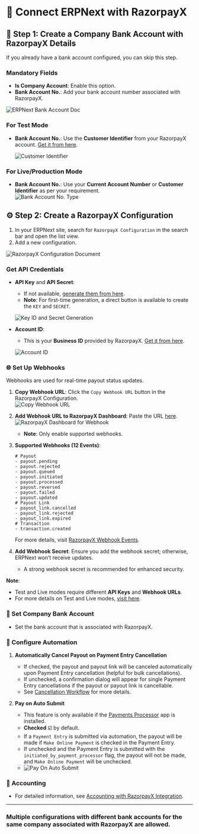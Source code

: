 # 🚀 Connect ERPNext with RazorpayX

## 📝 Step 1: Create a Company Bank Account with RazorpayX Details

If you already have a bank account configured, you can skip this step.

### Mandatory Fields

- **Is Company Account**: Enable this option.  
- **Bank Account No.**: Add your bank account number associated with RazorpayX.  

![ERPNext Bank Account Doc](https://github.com/user-attachments/assets/78267bd9-6705-472d-a066-d42a5d170031)

### For Test Mode

- **Bank Account No.**: Use the **Customer Identifier** from your RazorpayX account. [Get it from here](https://x.razorpay.com/settings/banking).  

  ![Customer Identifier](https://github.com/user-attachments/assets/9d03d92f-7ca7-4dc9-9641-5f6263d90362)

### For Live/Production Mode

- **Bank Account No.**: Use your **Current Account Number** or **Customer Identifier** as per your requirement.  
  ![Bank Account No. Type](https://github.com/user-attachments/assets/86a992c6-f30b-4ef3-91e3-264b92b6d4f8)

## ⚙️ Step 2: Create a RazorpayX Configuration

1. In your ERPNext site, search for `RazorpayX Configuration` in the search bar and open the list view.  
2. Add a new configuration.  

![RazorpayX Configuration Document](https://github.com/user-attachments/assets/f240a344-80e0-4c77-81e2-ef67a7c105f8)

### Get API Credentials

- **API Key** and **API Secret**:  
  - If not available, [generate them from here](https://x.razorpay.com/settings/developer-controls).  
  - **Note**: For first-time generation, a direct button is available to create the `KEY` and `SECRET`.  

  ![Key ID and Secret Generation](https://github.com/user-attachments/assets/ddfc1b0d-24f2-4213-89fd-dbe7ce40fab1)

- **Account ID**:  
  - This is your **Business ID** provided by RazorpayX. [Get it from here](https://x.razorpay.com/settings/business).  

  ![Account ID](https://github.com/user-attachments/assets/d13001a2-a128-4d91-99ee-07ff08a4c56d)


### 🌐 Set Up Webhooks

Webhooks are used for real-time payout status updates.

1. **Copy Webhook URL**: Click the `Copy Webhook URL` button in the RazorpayX Configuration.  
  ![Copy Webhook URL](https://github.com/user-attachments/assets/c5dbba85-9289-4031-ae63-efaa647d3852)

2. **Add Webhook URL to RazorpayX Dashboard**: Paste the URL [here](https://x.razorpay.com/settings/developer-controls).  
  ![RazorpayX Dashboard for Webhook](https://github.com/user-attachments/assets/08d25a69-87c2-46f7-95d4-27a5c30d4f75)

   - **Note**: Only enable supported webhooks.  

3. **Supported Webhooks (12 Events)**:

   ```shell
   # Payout
   - payout.pending
   - payout.rejected
   - payout.queued
   - payout.initiated
   - payout.processed
   - payout.reversed
   - payout.failed
   - payout.updated
   # Payout Link
   - payout_link.cancelled
   - payout_link.rejected
   - payout_link.expired
   # Transaction
   - transaction.created
   ```

   For more details, visit [RazorpayX Webhook Events](https://razorpay.com/docs/x/apis/subscribe/#webhook-events-and-descriptions).

4. **Add Webhook Secret**: Ensure you add the webhook secret; otherwise, ERPNext won’t receive updates.  
   - A strong webhook secret is recommended for enhanced security.  

**Note**:  

- Test and Live modes require different **API Keys** and **Webhook URLs**.  
- For more details on Test and Live modes, [visit here](URL).  

### 🏦 Set Company Bank Account

- Set the bank account that is associated with RazorpayX.  

### 🤖 Configure Automation

1. **Automatically Cancel Payout on Payment Entry Cancellation**
   - If checked, the payout and payout link will be canceled automatically upon Payment Entry cancellation (helpful for bulk cancellations).  
   - If unchecked, a confirmation dialog will appear for single Payment Entry cancellations if the payout or payout link is cancellable.  
   - See [Cancellation Workflow](URL) for more details.  

2. **Pay on Auto Submit**
   - This feature is only available if the [Payments Processor](https://github.com/resilient-tech/payments-processor) app is installed.  
   - **Checked** ☑️ by default.  
   - If a `Payment Entry` is submitted via automation, the payout will be made if `Make Online Payment` is checked in the Payment Entry.  
   - If unchecked and the Payment Entry is submitted with the `initiated_by_payment_processor` flag, the payout will not be made, and `Make Online Payment` will be unchecked.  
   - ![Pay On Auto Submit](https://github.com/user-attachments/assets/cf204193-cf55-4715-a9e7-770fa3937dc0)

### 🤖  Accounting

- For detailed information, see [Accounting with RazorpayX Integration](URL).

---

### Multiple configurations with different bank accounts for the same company associated with RazorpayX are allowed.
